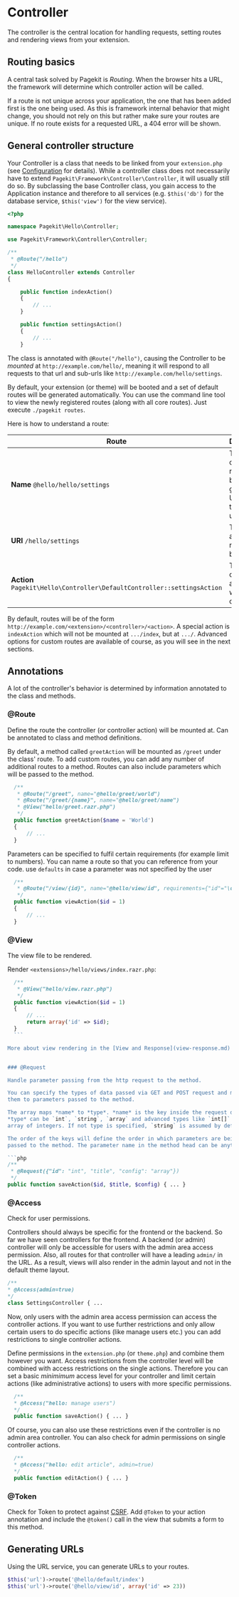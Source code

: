 # Controller

The controller is the central location for handling requests, setting routes
and rendering views from your extension.

## Routing basics

A central task solved by Pagekit is *Routing*. When the browser hits a URL,
the framework will determine which controller action will be called.

If a route is not unique across your application, the one that has been added
first is the one being used. As this is framework internal behavior that might
change, you should not rely on this but rather make sure your routes are unique. If no route exists for a requested URL, a 404 error will be shown.


## General controller structure

Your Controller is a class that needs to be linked from your `extension.php`
(see [Configuration](configuration.md) for details). While a controller class does not necessarily have to extend
`Pagekit\Framework\Controller\Controller`, it will usually still do so. By
subclassing the base Controller class, you gain access to the Application
instance and therefore to all services (e.g. `$this('db')` for the database
service, `$this('view')` for the view service).


```php
<?php

namespace Pagekit\Hello\Controller;

use Pagekit\Framework\Controller\Controller;

/**
 * @Route("/hello")
 */
class HelloController extends Controller
{

    public function indexAction()
    {
        // ...
    }

    public function settingsAction()
    {
        // ...
    }
```

The class is annotated with `@Route("/hello")`, causing the Controller to
be *mounted* at `http://example.com/hello/`, meaning it will respond to all
requests to that url and sub-urls like `http://example.com/hello/settings`.

By default, your extension (or theme) will be booted
and a set of default routes will be generated automatically. You can
use the command line tool to view the newly registered routes (along with all
core routes). Just execute `./pagekit routes`.

Here is how to understand a route:

| Route  | Description |
|--------|-------------|
| **Name** `@hello/hello/settings`                                          | The name of the route, can be used to generate URLs (has to be unique). |
| **URI** `/hello/settings`                                                 | The path to access this route in the browser. |
| **Action** `Pagekit\Hello\Controller\DefaultController::settingsAction`   | The controller action that will be called. |

By default, routes will be of the form `http://example.com/<extension>/<controller>/<action>`. A special action is
`indexAction` which will not be mounted at `.../index`, but at `.../`.
Advanced options for custom routes are available of course, as you will see in
the next sections.

## Annotations

A lot of the controller's behavior is determined by information annotated to
the class and methods.

### @Route

Define the route the controller (or controller action) will be mounted at. Can be
annotated to class and method definitions.

  By default, a method called `greetAction` will be mounted as `/greet` under the
  class' route. To add custom routes, you can add any number of additional routes
  to a method. Routes can also include parameters which will be passed to the
  method.

  ```php
    /**
     * @Route("/greet", name="@hello/greet/world")
     * @Route("/greet/{name}", name="@hello/greet/name")
     * @View("hello/greet.razr.php")
     */
    public function greetAction($name = 'World')
    {
        // ...
    }
  ```

  Parameters can be specified to fulfil certain requirements (for example limit
  to numbers). You can name a route so that you can reference from your
  code. use `defaults` in case a parameter was not specified by the user

  ```php
    /**
     * @Route("/view/{id}", name="@hello/view/id", requirements={"id"="\d+"})
     */
    public function viewAction($id = 1)
    {
        // ...
    }
  ```


### @View

The view file to be rendered.

  Render `<extensions>/hello/views/index.razr.php`:

  ```php
    /**
     * @View("hello/view.razr.php")
     */
    public function viewAction($id = 1)
    {
        // ...
        return array('id' => $id);
    }
    ```

  More about view rendering in the [View and Response](view-response.md) chapter.


### @Request

  Handle parameter passing from the http request to the method.

  You can specify the types of data passed via GET and POST request and match
  them to parameters passed to the method.

  The array maps *name* to *type*. *name* is the key inside the request data.
  *type* can be `int`, `string`, `array` and advanced types like `int[]` for an
  array of integers. If not type is specified, `string` is assumed by default.

  The order of the keys will define the order in which parameters are being
  passed to the method. The parameter name in the method head can be anything.

  ```php
  /**
   * @Request({"id": "int", "title", "config": "array"})
   */
  public function saveAction($id, $title, $config) { ... }
  ```

### @Access

  Check for user permissions.

  Controllers should always be specific for the frontend or the backend. So
  far we have seen controllers for the frontend. A backend (or admin) controller
  will only be accessible for users with the admin area access permission. Also, all
  routes for that controller will have a leading `admin/` in the URL. As a
  result, views will also render in the admin layout and not in the default
  theme layout.

  ```php
  /**
  * @Access(admin=true)
  */
  class SettingsController { ...
  ```

  Now, only users with the admin area access permission can access the controller
  actions. If you want to use further restrictions and only allow certain users
  to do specific actions (like manage users etc.) you can add restrictions to
  single controller actions.

  Define permissions in the `extension.php` (or `theme.php`) and
  combine them however you want. Access restrictions from the controller level will
  be combined with access restrictions on the single actions. Therefore you can
  set a basic *minimimum* access level for your controller and limit certain
  actions (like administrative actions) to users with more specific permissions.

  ```php
    /**
    * @Access("hello: manage users")
    */
    public function saveAction() { ... }
  ```

  Of course, you can also use these restrictions even if the controller is no
  admin area controller. You can also check for admin permissions on single controller
  actions.

  ```php
    /**
    * @Access("hello: edit article", admin=true)
    */
    public function editAction() { ... }
  ```

### @Token

  Check for Token to protect against [CSRF](http://en.wikipedia.org/wiki/Cross-site_request_forgery). Add `@Token` to your action annotation and include the `@token()` call in the
  view that submits a form to this method.

## Generating URLs

Using the URL service, you can generate URLs to your routes.

```php
$this('url')->route('@hello/default/index')
$this('url')->route('@hello/view/id', array('id' => 23))
```
